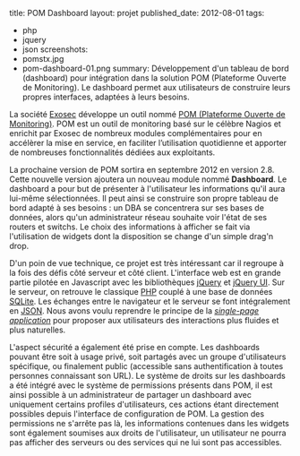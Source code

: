title: POM Dashboard
layout: projet
published_date: 2012-08-01
tags:
- php
- jquery
- json
screenshots:
- pomstx.jpg
- pom-dashboard-01.png
summary: Développement d'un tableau de bord (dashboard) pour intégration dans la solution POM (Plateforme Ouverte de Monitoring). Le dashboard permet aux utilisateurs de construire leurs propres interfaces, adaptées à leurs besoins.

La société [Exosec](http://www.exosec.fr) développe un outil nommé [POM (Plateforme Ouverte de Monitoring)](http://www.exosec.fr/POM-plateforme-open-source-monitoring.html). POM est un outil de monitoring basé sur le célèbre Nagios et enrichit par Exosec de nombreux modules complémentaires pour en accélèrer la mise en service, en faciliter l’utilisation quotidienne et apporter de nombreuses fonctionnalités dédiées aux exploitants. 

La prochaine version de POM sortira en septembre 2012 en version 2.8. Cette nouvelle version ajoutera un nouveau module nommé **Dashboard**. Le dashboard a pour but de présenter à l'utilisateur les informations qu'il aura lui-même sélectionnées. Il peut ainsi se construire son propre tableau de bord adapté à ses besoins : un DBA se concentrera sur ses bases de données, alors qu'un administrateur réseau souhaite voir l'état de ses routers et switchs. Le choix des informations à afficher se fait via l'utilisation de widgets dont la disposition se change d'un simple drag'n drop.

D'un poin de vue technique, ce projet est très intéressant car il regroupe à la fois des défis côté serveur et côté client. L'interface web est en grande partie pilotée en Javascript avec les bibliothèques [jQuery](http://www.jquery.com) et [jQuery UI](http://www.jqueryui.com/). Sur le serveur, on retrouve le classique [PHP](http://www.php.net) couplé à une base de données [SQLite](http://www.sqlite.org/). Les échanges entre le navigateur et le serveur se font intégralement en [JSON](http://en.wikipedia.org/wiki/JSON). Nous avons voulu reprendre le principe de la _[single-page application](http://en.wikipedia.org/wiki/Single-page_application)_ pour proposer aux utilisateurs des interactions plus fluides et plus naturelles.

L'aspect sécurité a également été prise en compte. Les dashboards pouvant être soit à usage privé, soit partagés avec un groupe d'utilisateurs spécifique, ou finalement public (accessible sans authentification à toutes personnes connaissant son URL). Le système de droits sur les dashboards a été intégré avec le système de permissions présents dans POM, il est ainsi possible à un administrateur de partager un dashboard avec uniquement certains profiles d'utilisateurs, ces actions étant directement possibles depuis l'interface de configuration de POM. La gestion des permissions ne s'arrête pas là, les informations contenues dans les widgets sont également soumises aux droits de l'utilisateur, un utilisateur ne pourra pas afficher des serveurs ou des services qui ne lui sont pas accessibles.
